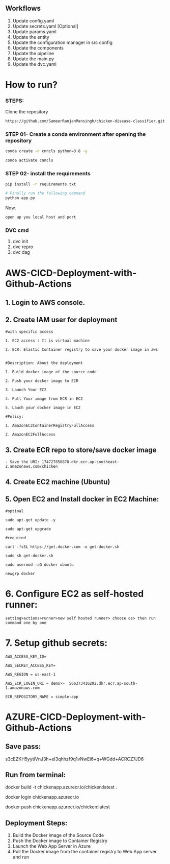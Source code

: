 ## Workflows

1. Update config.yaml
2. Update secrets.yaml [Optional]
3. Update params.yaml
4. Update the entity
5. Update the configuration manager in src config
6. Update the components
7. Update the pipeline 
8. Update the main.py
9. Update the dvc.yaml


# How to run?
### STEPS:

Clone the repository

```bash
https://github.com/SameerRanjanMansingh/chicken-disease-classifier.git
```
### STEP 01- Create a conda environment after opening the repository

```bash
conda create -n cnncls python=3.8 -y
```

```bash
conda activate cnncls
```


### STEP 02- install the requirements
```bash
pip install -r requirements.txt
```


```bash
# Finally run the following command
python app.py
```

Now,
```bash
open up you local host and port
```


### DVC cmd

1. dvc init
2. dvc repro
3. dvc dag



# AWS-CICD-Deployment-with-Github-Actions

## 1. Login to AWS console.

## 2. Create IAM user for deployment

	#with specific access

	1. EC2 access : It is virtual machine

	2. ECR: Elastic Container registry to save your docker image in aws


	#Description: About the deployment

	1. Build docker image of the source code

	2. Push your docker image to ECR

	3. Launch Your EC2 

	4. Pull Your image from ECR in EC2

	5. Lauch your docker image in EC2

	#Policy:

	1. AmazonEC2ContainerRegistryFullAccess

	2. AmazonEC2FullAccess

	
## 3. Create ECR repo to store/save docker image
    - Save the URI: 174727858878.dkr.ecr.ap-southeast-2.amazonaws.com/chicken

	
## 4. Create EC2 machine (Ubuntu) 

## 5. Open EC2 and Install docker in EC2 Machine:
	
	
	#optinal

	sudo apt-get update -y

	sudo apt-get upgrade
	
	#required

	curl -fsSL https://get.docker.com -o get-docker.sh

	sudo sh get-docker.sh

	sudo usermod -aG docker ubuntu

	newgrp docker
	
# 6. Configure EC2 as self-hosted runner:
    setting>actions>runner>new self hosted runner> choose os> then run command one by one


# 7. Setup github secrets:

    AWS_ACCESS_KEY_ID=

    AWS_SECRET_ACCESS_KEY=

    AWS_REGION = us-east-1

    AWS_ECR_LOGIN_URI = demo>>  566373416292.dkr.ecr.ap-south-1.amazonaws.com

    ECR_REPOSITORY_NAME = simple-app




# AZURE-CICD-Deployment-with-Github-Actions

## Save pass:

s3cEZKH5yytiVnJ3h+eI3qhhzf9q1vNwEi6+q+WGdd+ACRCZ7JD6


## Run from terminal:

docker build -t chickenapp.azurecr.io/chicken:latest .

docker login chickenapp.azurecr.io

docker push chickenapp.azurecr.io/chicken:latest


## Deployment Steps:

1. Build the Docker image of the Source Code
2. Push the Docker image to Container Registry
3. Launch the Web App Server in Azure 
4. Pull the Docker image from the container registry to Web App server and run 
